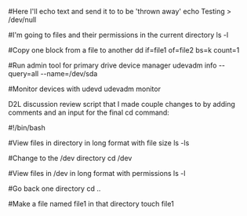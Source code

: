 #Here I'll echo text and send it to to be 'thrown away'
echo Testing > /dev/null

#I'm going to files and their permissions in the current directory
ls -l

#Copy one block from a file to another
dd if=file1 of=file2 bs=k count=1

#Run admin tool for primary drive device manager
udevadm info --query=all --name=/dev/sda

#Monitor devices with udevd
udevadm monitor


D2L discussion review script that I made couple changes to by adding comments and an input for the final cd command:

#!/bin/bash

#View files in directory in long format with file size
ls -ls

#Change to the /dev directory
cd /dev

#View files in /dev in long format with permissions
ls -l

#Go back one directory
cd ..

#Make a file named file1 in that directory
touch file1
